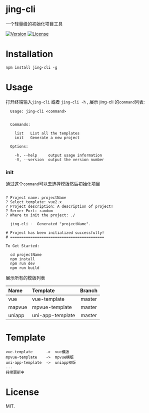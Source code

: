 
# jing-cli
一个轻量级的初始化项目工具

<a href="https://www.npmjs.com/package/jing-cli"><img src="https://img.shields.io/badge/npm-v0.0.3-blue" alt="Version"></a>
<a href="https://www.npmjs.com/package/jing-cli"><img src="https://img.shields.io/badge/license-MIT-green" alt="License"></a>

# Installation
```
npm install jing-cli -g
```

# Usage
打开终端输入`jing-cli` 或者 `jing-cli -h` , 展示 jing-cli 的`command`列表:
```
  Usage: jing-cli <command>


  Commands:

    list   List all the templates
    init   Generate a new project

  Options:

    -h, --help     output usage information
    -V, --version  output the version number
```

### init
通过这个`command`可以去选择模版然后初始化项目
```

? Project name: projectName
? Select template: vue2.x
? Project description: A description of project!
? Server Port: random
? Where to init the project: ./

  jing-cli ·  Generated "projectName".

# Project has been initialized successfully!
# ==========================================

To Get Started:

  cd projectName
  npm install
  npm run dev
  npm run build

```

展示所有的模版列表

| Name    | Template         | Branch |
| :-----  | :--------------- | :----: |
| vue     | vue-template     | master |
| mapvue  | mpvue-template   | master |
| uniapp  | uni-app-template | master |


# Template
```
vue-template      ->  vue模版
mpvue-template    ->  mpvue模版
uni-app-template  ->  uniapp模版
...
持续更新中
```

# License
MIT.









